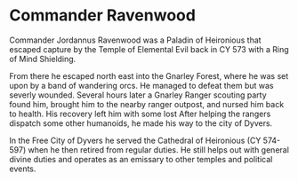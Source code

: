 # Commander Ravenwood

Commander Jordannus Ravenwood was a Paladin of Heironious that escaped capture by the Temple of Elemental Evil back in CY 573 with a Ring of Mind Shielding.

From there he escaped north east into the Gnarley Forest, where he was set upon by a band of wandering orcs. He managed to defeat them but was severly wounded.
Several hours later a Gnarley Ranger scouting party found him, brought him to the nearby ranger outpost, and nursed him back to health. His recovery left him
with some lost After helping the
rangers dispatch some other humanoids, he made his way to the city of Dyvers.

In the Free City of Dyvers he served the Cathedral of Heironious (CY 574-597) when he then retired from regular duties. He still helps out with general
divine duties and operates as an emissary to other temples and political events.
